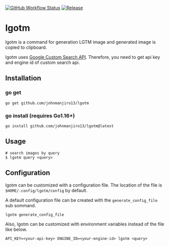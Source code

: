 [![GitHub Workflow Status](https://github.com/johnmanjiro13/lgotm/actions/workflows/ci.yaml/badge.svg?branch=main)](https://github.com/johnmanjiro13/lgotm/actions/workflows/ci.yaml)
[![Release](https://img.shields.io/github/release/johnmanjiro13/lgotm.svg)](https://github.com/johnmanjiro13/lgotm/releases/latest)

# lgotm

lgotm is a command for generation LGTM image and generated image is copied to clipboard.

lgotm uses [Google Custom Search API](https://developers.google.com/custom-search/v1/introduction). 
Therefore, you need to get api key and engine id of custom search api.

## Installation

### go get

```
go get github.com/johnmanjiro13/lgotm
```

### go install (requires Go1.16+)

```
go install github.com/johnmanjiro13/lgotm@latest
```

## Usage

```
# search images by query
$ lgotm query <query>
```

## Configuration

lgotm can be customized with a configuration file.
The location of the file is `$HOME/.config/lgotm/config` by default.

A default configuration file can be created with the `generate_config_file` sub sommand.

```
lgotm generate_config_file
```

Also, lgotm can be customized with environment variables instead of the file like below.

```
API_KEY=<your-api-key> ENGINE_ID=<your-engine-id> lgotm <query>
```
